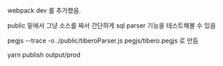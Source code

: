 webpack dev 를 추가했음.

public 밑에서 그냥 소스를 짜서 간단하게 sql parser 기능을 테스트해볼 수 있음

pegjs --trace -o ./public/tiberoParser.js pegjs/tibero.pegjs 로 만듬

yarn publish output/prod